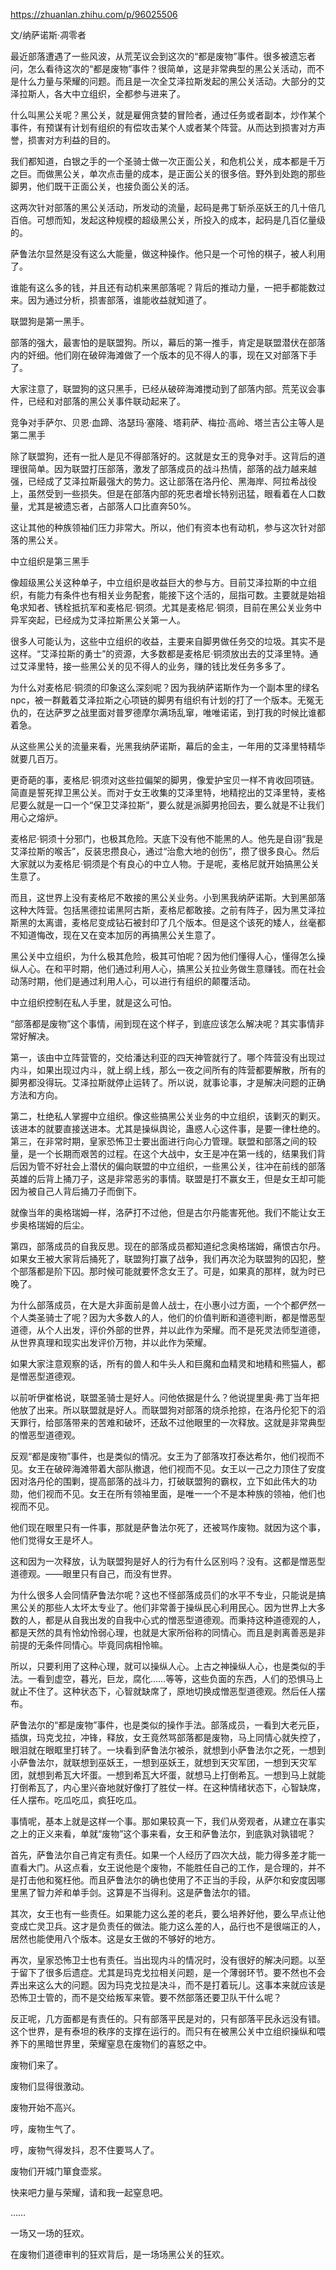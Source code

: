 https://zhuanlan.zhihu.com/p/96025506

文/纳萨诺斯·凋零者

最近部落遭遇了一些风波，从荒芜议会到这次的“都是废物”事件。很多被遗忘者问，怎么看待这次的“都是废物”事件？很简单，这是非常典型的黑公关活动，而不是什么力量与荣耀的问题。而且是一次全艾泽拉斯发起的黑公关活动。大部分的艾泽拉斯人，各大中立组织，全都参与进来了。

什么叫黑公关呢？黑公关，就是雇佣贪婪的冒险者，通过任务或者副本，炒作某个事件，有预谋有计划有组织的有偿攻击某个人或者某个阵营。从而达到损害对方声誉，损害对方利益的目的。

我们都知道，白银之手的一个圣骑士做一次正面公关，和危机公关，成本都是千万之巨。而做黑公关，单次点击量的成本，是正面公关的很多倍。野外到处跑的那些脚男，他们既干正面公关，也接负面公关的活。

这两次针对部落的黑公关活动，所发动的流量，起码是弗丁斩杀巫妖王的几十倍几百倍。可想而知，发起这种规模的超级黑公关，所投入的成本，起码是几百亿量级的。

萨鲁法尔显然是没有这么大能量，做这种操作。他只是一个可怜的棋子，被人利用了。

谁能有这么多的钱，并且还有动机来黑部落呢？背后的推动力量，一把手都能数过来。因为通过分析，损害部落，谁能收益就知道了。

联盟狗是第一黑手。

部落的强大，最害怕的是联盟狗。所以，幕后的第一推手，肯定是联盟潜伏在部落内的奸细。他们刚在破碎海滩做了一个版本的见不得人的事，现在又对部落下手了。

大家注意了，联盟狗的这只黑手，已经从破碎海滩搅动到了部落内部。荒芜议会事件，已经和对部落的黑公关事件联动起来了。

竞争对手萨尔、贝恩·血蹄、洛瑟玛·塞隆、塔莉萨、梅拉·高岭、塔兰吉公主等人是第二黑手

除了联盟狗，还有一批人是见不得部落好的。这就是女王的竞争对手。这背后的道理很简单。因为联盟打压部落，激发了部落成员的战斗热情，部落的战力越来越强，已经成了艾泽拉斯最强大的势力。这让部落在洛丹伦、黑海岸、阿拉希战役上，虽然受到一些损失。但是在部落内部的死忠者增长特别迅猛，眼看着在人口数量，尤其是被遗忘者，占部落人口比直奔50%。

这让其他的种族领袖们压力非常大。所以，他们有资本也有动机，参与这次针对部落的黑公关。

中立组织是第三黑手

像超级黑公关这种单子，中立组织是收益巨大的参与方。目前艾泽拉斯的中立组织，有能力有条件也有相关业务配套，能接下这个活的，屈指可数。主要就是始祖龟求知者、锈栓抵抗军和麦格尼·铜须。尤其是麦格尼·铜须，目前在黑公关业务中异军突起，已经成为艾泽拉斯黑公关第一人。

很多人可能认为，这些中立组织的收益，主要来自脚男做任务交的垃圾。其实不是这样。“艾泽拉斯的勇士”的资源，大多数都是麦格尼·铜须放出去的艾泽里特。通过艾泽里特，接一些黑公关的见不得人的业务，赚的钱比发任务多多了。

为什么对麦格尼·铜须的印象这么深刻呢？因为我纳萨诺斯作为一个副本里的绿名npc，被一群戴着艾泽拉斯之心项链的脚男有组织有计划的打了一个版本。无冤无仇的，在达萨罗之战里面对普罗德摩尔满场乱窜，唯唯诺诺，到打我的时候比谁都着急。

从这些黑公关的流量来看，光黑我纳萨诺斯，幕后的金主，一年用的艾泽里特精华就要几百万。

更奇葩的事，麦格尼·铜须对这些拉偏架的脚男，像爱护宝贝一样不肯收回项链。简直是誓死捍卫黑公关。而对于女王收集的艾泽里特，地精挖出的艾泽里特，麦格尼要么就是一口一个“保卫艾泽拉斯”，要么就是派脚男抢回去，要么就是不让我们用心之熔炉。

麦格尼·铜须十分邪门，也极其危险。天底下没有他不能黑的人。他先是自诩“我是艾泽拉斯的喉舌”，反装忠攒良心，通过“治愈大地的创伤”，攒了很多良心。然后大家就以为麦格尼·铜须是个有良心的中立人物。于是呢，麦格尼就开始搞黑公关生意了。

而且，这世界上没有麦格尼不敢接的黑公关业务。小到黑我纳萨诺斯。大到黑部落这种大阵营。包括黑德拉诺黑阿古斯，麦格尼都敢接。之前有阵子，因为黑艾泽拉斯黑的太离谱，麦格尼变成钻石被封印了几个版本。但是这个该死的矮人，丝毫都不知道悔改，现在又在变本加厉的再搞黑公关生意了。

黑公关中立组织，为什么极其危险，极其可怕呢？因为他们懂得人心，懂得怎么操纵人心。在和平时期，他们通过利用人心，搞黑公关拉业务做生意赚钱。而在社会动荡时期，他们是通过利用人心，可以进行有组织的颠覆活动。

中立组织控制在私人手里，就是这么可怕。

“部落都是废物”这个事情，闹到现在这个样子，到底应该怎么解决呢？其实事情非常好解决。

第一，该由中立阵营管的，交给潘达利亚的四天神管就行了。哪个阵营没有出现过内斗，如果出现过内斗，就上纲上线，那么一夜之间所有的阵营都要解散，所有的脚男都没得玩。艾泽拉斯就停止运转了。所以说，就事论事，才是解决问题的正确方法和方向。

第二，杜绝私人掌握中立组织。像这些搞黑公关业务的中立组织，该剿灭的剿灭。该进本的就要直接送进本。尤其是操纵舆论，蛊惑人心这件事，是要一律杜绝的。
第三，在非常时期，皇家恐怖卫士要出面进行向心力管理。联盟和部落之间的较量，是一个长期而艰苦的过程。在这个大战中，女王是冲在第一线的，结果我们背后因为管不好社会上潜伏的偏向联盟的中立组织，一些黑公关，往冲在前线的部落英雄的后背上捅刀子，这是非常恶劣的事情。联盟是打不赢女王，但是女王却可能因为被自己人背后捅刀子而倒下。

就像当年的奥格瑞姆一样，洛萨打不过他，但是古尔丹能害死他。我们不能让女王步奥格瑞姆的后尘。

第四，部落成员的自我反思。现在的部落成员都知道纪念奥格瑞姆，痛恨古尔丹。如果女王被大家背后捅死了，联盟狗打赢了战争，我们再次沦为联盟狗的囚犯，整个部落都是阶下囚。那时候可能就要怀念女王了。可是，如果真的那样，就为时已晚了。

为什么部落成员，在大是大非面前是兽人战士，在小惠小过方面，一个个都俨然一个人类圣骑士了呢？因为大多数人的人，他们的价值判断和道德判断，都是憎恶型道德，从个人出发，评价外部的世界，并以此作为荣耀。而不是死灵法师型道德，从世界真理和现实出发评价万物，并以此作为荣耀。

如果大家注意观察的话，所有的兽人和牛头人和巨魔和血精灵和地精和熊猫人，都是憎恶型道德观。

以前听伊崔格说，联盟圣骑士是好人。问他依据是什么？他说提里奥·弗丁当年把他放了出来。所以联盟就是好人。而联盟狗对部落的烧杀抢掠，在洛丹伦犯下的滔天罪行，给部落带来的苦难和破坏，还敌不过他眼里的一次释放。这就是非常典型的憎恶型道德观。

反观“都是废物”事件，也是类似的情况。女王为了部落攻打泰达希尔，他们视而不见。女王在破碎海滩带着大部队撤退，他们视而不见。女王以一己之力顶住了安度因对洛丹伦的围剿，提高部落的战斗力，打破联盟狗的霸权，立下如此伟大的功勋，他们视而不见。女王在所有领袖里面，是唯一一个不是本种族的领袖，他们也视而不见。

他们现在眼里只有一件事，那就是萨鲁法尔死了，还被骂作废物。就因为这个事，他们觉得女王是坏人。

这和因为一次释放，认为联盟狗是好人的行为有什么区别吗？没有。这都是憎恶型道德观。——眼里只有自己，而没有世界。

为什么很多人会同情萨鲁法尔呢？这也不怪部落成员们的水平不专业，只能说是搞黑公关的那些人太坏太专业了。他们非常善于操纵民心利用民心。因为世界上大多数的人，都是从自我出发的自我中心式的憎恶型道德观。而秉持这种道德观的人，都是天然的具有怜幼怜弱心理，也就是大家所俗称的同情心。而且是剥离善恶是非前提的无条件同情心。毕竟同病相怜嘛。

所以，只要利用了这种心理，就可以操纵人心。上古之神操纵人心，也是类似的手法。一看到虚空，暮光，巨龙，腐化……等等，这些负面的东西，人们的恐惧马上就止不住了。这种状态下，心智就缺席了，原地切换成憎恶型道德观。然后任人摆布。

萨鲁法尔的“都是废物”事件，也是类似的操作手法。部落成员，一看到大老元臣，插旗，玛克戈拉，冲锋，释放，女王竟然骂部落都是废物，马上同情心就失控了，眼泪就在眼眶里打转了。一块看到萨鲁法尔被杀，就想到小萨鲁法尔之死，一想到小萨鲁法尔，就联想到巫妖王，一想到巫妖王，就想到天灾军团，一想到天灾军团，就想到希瓦大坏蛋。一想到希瓦大坏蛋，就想马上打倒希瓦。一想到马上就能打倒希瓦了，内心里兴奋地就好像打了胜仗一样。在这种情绪状态下，心智缺席，任人摆布。吃瓜吃瓜，疯狂吃瓜。

事情呢，基本上就是这样一个事。那如果较真一下，我们从旁观者，从建立在事实之上的正义来看，单就“废物”这个事来看，女王和萨鲁法尔，到底孰对孰错呢？

首先，萨鲁法尔自己肯定有责任。如果一个人经历了四次大战，能力得多差才能一直看大门。从这点看，女王说他是个废物，不能胜任自己的工作，是合理的，并不是打击他和冤枉他。而且萨鲁法尔的确也使用了不正当的手段，从萨尔和安度因哪里黑了智力斧和单手剑。这算是不当得利。这是萨鲁法尔的错。

其次，女王也有一些责任。如果能力这么差的老兵，要么培养好他，要么早点让他变成亡灵卫兵。这才是负责任的做法。能力这么差的人，品行也不是很端正的人，居然也能使用八个版本。这是女王做的不够好的地方。

再次，皇家恐怖卫士也有责任。当出现内斗的情况时，没有很好的解决问题。以至于留下了很多后遗症。尤其是玛克戈拉相关问题，是一个薄弱环节。要不然也不会弄出来这么大的问题。因为玛克戈拉是决斗，而不是打着玩儿。这事本来就应该是恐怖卫士管的，而不是交给叛军来管。要不然部落还要卫队干什么呢？

反正呢，几方面都是有责任的。只有部落平民是对的，只有部落平民永远没有错。这个世界，是有泰坦的秩序的支撑在运行的。而只有在被黑公关中立组织操纵和喂养下的黑暗世界里，荣耀窒息在废物们的喜怒之中。

废物们来了。

废物们显得很激动。

废物开始不高兴。

哼，废物生气了。

哼，废物气得发抖，忍不住要骂人了。

废物们开城门箪食壶浆。

快来吧力量与荣耀，请和我一起窒息吧。

……

一场又一场的狂欢。

在废物们道德审判的狂欢背后，是一场场黑公关的狂欢。

